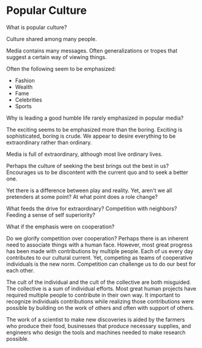 # Popular Culture

What is popular culture?

Culture shared among many people.

Media contains many messages. Often generalizations or tropes that suggest a certain way of viewing things.

Often the following seem to be emphasized:

- Fashion
- Wealth
- Fame
- Celebrities
- Sports

Why is leading a good humble life rarely emphasized in popular media?

The exciting seems to be emphasized more than the boring. Exciting is sophisticated, boring is crude. We appear to  desire everything to be extraordinary rather than ordinary.

Media is full of extraordinary, although most live ordinary lives.

Perhaps the culture of seeking the best brings out the best in us? Encourages us to be discontent with the current quo and to seek a better one.

Yet there is a difference between play and reality. Yet, aren't we all pretenders at some point? At what point does a role change?

What feeds the drive for extraordinary? Competition with neighbors? Feeding a sense of self superiority?

What if the emphasis were on cooperation?

Do we glorify competition over cooperation? Perhaps there is an inherent need to associate things with a human face. However, most great progress has been made with contributions by multiple people. Each of us every day  contributes to our cultural current. Yet, competing as teams of cooperative individuals is the new norm. Competition can challenge us to do our best for each other.

The cult of the individual and the cult of the collective are both misguided. The collective is a sum of individual efforts. Most great human projects have required multiple people to contribute in their own way. It important to recognize individuals contributions while realizing those contributions were possible by building on the work of others and often with support of others.

The work of a scientist to make new discoveries is aided by the farmers who produce their food, businesses that produce necessary supplies, and engineers who design the tools and machines needed to make research possible.





